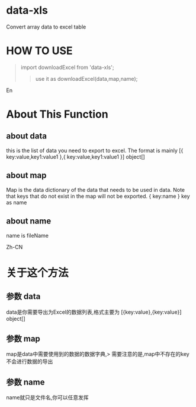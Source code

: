 # data-xls
Convert array data to excel table

# HOW TO USE
>import downloadExcel from 'data-xls';
>>use it as downloadExcel(data,map,name);

En
# About This Function
## about data
this is the list of data you need to export to excel. The format is mainly [{ key:value,key1:value1 },{ key:value,key1:value1 }] object[]
## about map
Map is the data dictionary of the data that needs to be used in data. Note that keys that do not exist in the map will not be exported.
{ key:name }   key as name
## about name 
name is fileName

Zh-CN
# 关于这个方法
## 参数 data
data是你需要导出为Excel的数据列表,格式主要为  [{key:value},{key:value}] object[]
## 参数 map
map是data中需要使用到的数据的数据字典,> 需要注意的是,map中不存在的key不会进行数据的导出
## 参数 name
name就只是文件名,你可以任意发挥